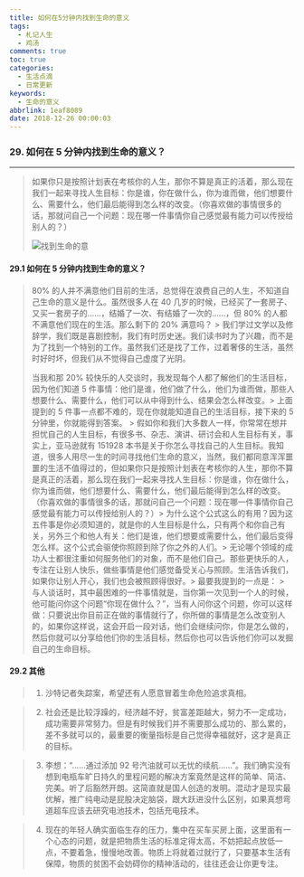 ```yaml
---
title: 如何在5分钟内找到生命的意义
tags:
  - 札记人生
  - 鸡汤
comments: true
toc: true
categories:
  - 生活点滴
  - 日常更新
keywords:
  - 生命的意义
abbrlink: 1eaf8089
date: 2018-12-26 00:00:03
---
```

<script type="text/javascript" src="/js/src/bai.js"></script>

### 29. 如何在 5 分钟内找到生命的意义？
---
> 如果你只是按照计划表在考核你的人生，那你不算是真正的活着，那么现在我们一起来寻找人生目标：你是谁，你在做什么，你为谁而做，他们想要什么、需要什么，他们最后能得到怎么样的改变。（你喜欢做的事情很多的话，那就问自己一个问题：现在哪一件事情你自己感觉最有能力可以传授给别人的？）
>
> ![找到生命的意](https://ws4.sinaimg.cn/large/006tNbRwgy1fyjsouelm0j310u0ny40x.jpg)

#### 29.1 如何在 5 分钟内找到生命的意义？
> 80% 的人并不满意他们目前的生活，总觉得在浪费自己的人生，不知道自己生命的意义是什么。虽然很多人在 40 几岁的时候，已经买了一套房子、又买一套房子的……，结婚了一次、有结婚了一次的……，但 80% 的人都不满意他们现在的生活。那么剩下的 20% 满意吗？
​>
>  我们学过文学以及修辞学，我们既是喜剧控制，我们有时历史迷。我们读书时为了兴趣，而不是为了找到一个特别的工作。虽然我们还是找了工作，过着奢侈的生活，虽然时好时坏，但我们从不觉得自己虚度了光阴。
>
>  当我和那 20% 较快乐的人交谈时，我发现每个人都了解他们的生活目标，因为他们知道 5 件事情：他们是谁，他们做了什么，他们为谁而做，那些人想要什么、需要什么，他们可以从中得到什么、结果会怎么样改变。
​>
>  上面提到的 5 件事一点都不难的，现在你就能知道自己的生活目标，接下来的 5 分钟里，你就能得到答案。
​>
>  假如你和我们大多数人一样，你常常在想并担忧自己的人生目标，有很多书、杂志、演讲、研讨会和人生目标有关，事实上，亚马逊就有 151928 本书是关于你怎么寻找自己的人生目标。我知道，很多人用尽一生的时间寻找他们生命的意义，当然，我们都同意浑浑噩噩的生活不值得过的，但如果你只是按照计划表在考核你的人生，那你不算是真正的活着，那么现在我们一起来寻找人生目标：你是谁，你在做什么，你为谁而做，他们想要什么、需要什么，他们最后能得到怎么样的改变。（你喜欢做的事情很多的话，那就问自己一个问题：现在哪一件事情你自己感觉最有能力可以传授给别人的？）
​>
>  为什么这个公式这么的有用？因为这五件事是你必须知道的，就是你的人生目标是什么，只有两个和你自己有关，另外三个和他人有关：他们是谁，他们想要或需要什么，他们最后变得怎么样。这个公式会驱使你照顾到除了你之外的人们。
​>
>  无论哪个领域的成功人士都很注重如何服务他们的对象，而不是他们自己。那些更快乐的人，专注在让别人快乐，做些事情是他们感觉备受关心与照顾。生活告诉我们，如果你让别人开心，我们也会被照顾得很好。
​>
>  最要我提到的一点是：
​>
>  与人谈话时，其中最困难的一件事情就是，当你第一次见到一个人的时候，他可能问你这个问题“你现在做什么？”，当有人问你这个问题，你可以这样做：只要说出你目前正在做的事情就行了，你所做的事情是怎么改变别人的，如果你这样说，这会开启一段对话，他们会继续问你，你是怎么做的，然后你就可以分享给他们你的生活目标，然后你也可以告诉他们你可以发掘自己的生命目标。

#### 29.2 其他
> 1. 沙特记者失踪案，希望还有人愿意冒着生命危险追求真相。

> 2. 社会还是比较浮躁的，经济越不好，贫富差距越大，努力不一定成功，成功需要非常努力。但是有时候我们并不需要那么成功的、那么累的，差不多就可以的，最重要的衡量指标是自己觉得幸福就好，这才是真正的目标。

> 3. 李想：“……通过添加 92 号汽油就可以无忧的续航……”。我们确实没有想到电瓶车旷日持久的里程问题的解决方案竟然是这样的简单、简洁、完美。听了后豁然开朗。这简直就是国人创造的发明。混动才是现实最优解，推广纯电动是屁股决定脑袋，跟大跃进没什么区别，如果真想弯道超车应该去研究电池技术，包括充电技术。

> 4. 现在的年轻人确实面临生存的压力，集中在买车买房上面，这里面有一个心态的问题，就是把物质生活的标准定得太高，不妨把起点放低一点，不要着急，慢慢地改善。物质上将就着过就行了，只要基本生活有保障，物质的贫困不会妨碍你的精神活动的，往往还会让你更专注。
